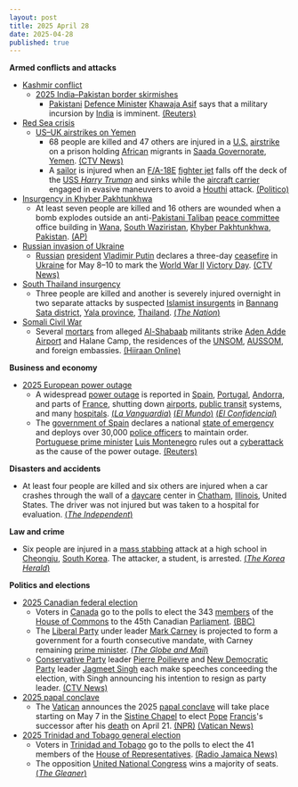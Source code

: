 ```yaml
---
layout: post
title: 2025 April 28
date: 2025-04-28
published: true
---
```



**Armed conflicts and attacks**

* [Kashmir conflict](https://en.wikipedia.org/wiki/Kashmir_conflict "Kashmir conflict")
  + [2025 India–Pakistan border skirmishes](https://en.wikipedia.org/wiki/2025_India%E2%80%93Pakistan_border_skirmishes "2025 India–Pakistan border skirmishes")
    - [Pakistani](https://en.wikipedia.org/wiki/Pakistan "Pakistan") [Defence Minister](https://en.wikipedia.org/wiki/Minister_of_Defence_%28Pakistan%29 "Minister of Defence (Pakistan)") [Khawaja Asif](https://en.wikipedia.org/wiki/Khawaja_Asif "Khawaja Asif") says that a military incursion by [India](https://en.wikipedia.org/wiki/India "India") is imminent. [(Reuters)](https://www.reuters.com/world/pakistan-defence-minister-says-military-incursion-by-india-is-imminent-2025-04-28/)
* [Red Sea crisis](https://en.wikipedia.org/wiki/Red_Sea_crisis "Red Sea crisis")
  + [US–UK airstrikes on Yemen](https://en.wikipedia.org/wiki/US%E2%80%93UK_airstrikes_on_Yemen "US–UK airstrikes on Yemen")
    - 68 people are killed and 47 others are injured in a [U.S.](https://en.wikipedia.org/wiki/United_States "United States") [airstrike](https://en.wikipedia.org/wiki/Airstrike "Airstrike") on a prison holding [African](https://en.wikipedia.org/wiki/African_people "African people") migrants in [Saada Governorate](https://en.wikipedia.org/wiki/Saada_Governorate "Saada Governorate"), [Yemen](https://en.wikipedia.org/wiki/Yemen "Yemen"). [(CTV News)](https://www.ctvnews.ca/world/article/houthi-rebels-say-alleged-us-airstrike-that-hit-yemen-prison-holding-african-migrants-kills-68/)
    - A [sailor](https://en.wikipedia.org/wiki/US_Navy "US Navy") is injured when an [F/A-18E](https://en.wikipedia.org/wiki/Boeing_F/A-18E/F_Super_Hornet "Boeing F/A-18E/F Super Hornet") [fighter jet](https://en.wikipedia.org/wiki/Fighter_jet "Fighter jet") falls off the deck of the [USS *Harry Truman*](https://en.wikipedia.org/wiki/USS_Harry_S._Truman "USS Harry S. Truman") and sinks while the [aircraft carrier](https://en.wikipedia.org/wiki/Aircraft_carrier "Aircraft carrier") engaged in evasive maneuvers to avoid a [Houthi](https://en.wikipedia.org/wiki/Houthi "Houthi") attack. [(Politico)](https://www.politico.com/news/2025/04/28/u-s-fighter-jet-falls-overboard-00314317)
* [Insurgency in Khyber Pakhtunkhwa](https://en.wikipedia.org/wiki/Insurgency_in_Khyber_Pakhtunkhwa "Insurgency in Khyber Pakhtunkhwa")
  + At least seven people are killed and 16 others are wounded when a bomb explodes outside an anti-[Pakistani Taliban](https://en.wikipedia.org/wiki/Pakistani_Taliban "Pakistani Taliban") [peace committee](https://en.wikipedia.org/wiki/Peace_committee "Peace committee") office building in [Wana](https://en.wikipedia.org/wiki/Wana%2C_Pakistan "Wana, Pakistan"), [South Waziristan](https://en.wikipedia.org/wiki/South_Waziristan "South Waziristan"), [Khyber Pakhtunkhwa](https://en.wikipedia.org/wiki/Khyber_Pakhtunkhwa "Khyber Pakhtunkhwa"), [Pakistan](https://en.wikipedia.org/wiki/Pakistan "Pakistan"). [(AP)](https://apnews.com/article/pakistan-bombing-peace-committee-office-restive-northwest-a8ebb5f3685057b1b1d06bab47d7e72f)
* [Russian invasion of Ukraine](https://en.wikipedia.org/wiki/Russian_invasion_of_Ukraine "Russian invasion of Ukraine")
  + [Russian](https://en.wikipedia.org/wiki/Russia "Russia") [president](https://en.wikipedia.org/wiki/President_of_Russia "President of Russia") [Vladimir Putin](https://en.wikipedia.org/wiki/Vladimir_Putin "Vladimir Putin") declares a three-day [ceasefire](https://en.wikipedia.org/wiki/Ceasefire "Ceasefire") in [Ukraine](https://en.wikipedia.org/wiki/Ukraine "Ukraine") for May 8–10 to mark the [World War II](https://en.wikipedia.org/wiki/World_War_II "World War II") [Victory Day](https://en.wikipedia.org/wiki/Victory_Day_%289_May%29 "Victory Day (9 May)"). [(CTV News)](https://www.ctvnews.ca/world/russia-ukraine-war/article/putin-declares-3-day-may-ceasefire-to-mark-80-years-since-world-war-two-victory/)
* [South Thailand insurgency](https://en.wikipedia.org/wiki/South_Thailand_insurgency "South Thailand insurgency")
  + Three people are killed and another is severely injured overnight in two separate attacks by suspected [Islamist insurgents](https://en.wikipedia.org/wiki/Islamic_terrorism "Islamic terrorism") in [Bannang Sata district](https://en.wikipedia.org/wiki/Bannang_Sata_district "Bannang Sata district"), [Yala province](https://en.wikipedia.org/wiki/Yala_province "Yala province"), [Thailand](https://en.wikipedia.org/wiki/Thailand "Thailand"). [(*The Nation*)](https://www.nationthailand.com/news/general/40049338)
* [Somali Civil War](https://en.wikipedia.org/wiki/Somali_Civil_War_%282009%E2%80%93present%29 "Somali Civil War (2009–present)")
  + Several [mortars](https://en.wikipedia.org/wiki/Mortar_%28weapon%29 "Mortar (weapon)") from alleged [Al-Shabaab](https://en.wikipedia.org/wiki/Al-Shabaab_%28militant_group%29 "Al-Shabaab (militant group)") militants strike [Aden Adde Airport](https://en.wikipedia.org/wiki/Aden_Adde_Airport "Aden Adde Airport") and Halane Camp, the residences of the [UNSOM](https://en.wikipedia.org/wiki/United_Nations_Assistance_Mission_in_Somalia "United Nations Assistance Mission in Somalia"), [AUSSOM](https://en.wikipedia.org/wiki/AUSSOM "AUSSOM"), and foreign embassies. [(Hiiraan Online)](https://www.hiiraan.com/news4/2025/Apr/201316/mortar_attack_targets_halane_base_camp_in_mogadishu_casualties_unconfirmed.aspx)

**Business and economy**

* [2025 European power outage](https://en.wikipedia.org/wiki/2025_European_power_outage "2025 European power outage")
  + A widespread [power outage](https://en.wikipedia.org/wiki/Power_outage "Power outage") is reported in [Spain](https://en.wikipedia.org/wiki/Spain "Spain"), [Portugal](https://en.wikipedia.org/wiki/Portugal "Portugal"), [Andorra](https://en.wikipedia.org/wiki/Andorra "Andorra"), and parts of [France](https://en.wikipedia.org/wiki/France "France"), shutting down [airports](https://en.wikipedia.org/wiki/Airport "Airport"), [public transit](https://en.wikipedia.org/wiki/Public_transit "Public transit") systems, and many [hospitals](https://en.wikipedia.org/wiki/Hospital "Hospital"). [(*La Vanguardia*)](https://www.lavanguardia.com/vida/20250428/10624908/caida-general-deja-suministro-electrico-toda-espana.html) [(*El Mundo*)](https://www.elmundo.es/economia/2025/04/28/680f5d2221efa099318b4582.html) [(*El Confidencial*)](https://www.elconfidencial.com/espana/2025-04-28/directo-cortes-luz-espana-portugal_4117946/)
  + The [government of Spain](https://en.wikipedia.org/wiki/Government_of_Spain "Government of Spain") declares a national [state of emergency](https://en.wikipedia.org/wiki/State_of_emergency "State of emergency") and deploys over 30,000 [police officers](https://en.wikipedia.org/wiki/Law_enforcement_in_Spain "Law enforcement in Spain") to maintain order. [Portuguese prime minister](https://en.wikipedia.org/wiki/Prime_Minister_of_Portugal "Prime Minister of Portugal") [Luis Montenegro](https://en.wikipedia.org/wiki/Luis_Montenegro "Luis Montenegro") rules out a [cyberattack](https://en.wikipedia.org/wiki/Cyberattack "Cyberattack") as the cause of the power outage. [(Reuters)](https://www.reuters.com/world/europe/large-parts-spain-portugal-hit-by-power-outage-2025-04-28/)

**Disasters and accidents**

* At least four people are killed and six others are injured when a car crashes through the wall of a [daycare](https://en.wikipedia.org/wiki/Daycare "Daycare") center in [Chatham](https://en.wikipedia.org/wiki/Chatham%2C_Illinois "Chatham, Illinois"), [Illinois](https://en.wikipedia.org/wiki/Illinois "Illinois"), United States. The driver was not injured but was taken to a hospital for evaluation. [(*The Independent*)](https://www.independent.co.uk/news/world/americas/chatham-illinois-car-crash-daycare-ynot-b2741199.html)

**Law and crime**

* Six people are injured in a [mass stabbing](https://en.wikipedia.org/wiki/Mass_stabbing "Mass stabbing") attack at a high school in [Cheongju](https://en.wikipedia.org/wiki/Cheongju "Cheongju"), [South Korea](https://en.wikipedia.org/wiki/South_Korea "South Korea"). The attacker, a student, is arrested. [(*The Korea Herald*)](https://www.koreaherald.com/article/10475204)

**Politics and elections**

* [2025 Canadian federal election](https://en.wikipedia.org/wiki/2025_Canadian_federal_election "2025 Canadian federal election")
  + Voters in [Canada](https://en.wikipedia.org/wiki/Canada "Canada") go to the polls to elect the 343 [members](https://en.wikipedia.org/wiki/Member_of_Parliament_%28Canada%29 "Member of Parliament (Canada)") of the [House of Commons](https://en.wikipedia.org/wiki/House_of_Commons_%28Canada%29 "House of Commons (Canada)") to the 45th Canadian [Parliament](https://en.wikipedia.org/wiki/Parliament_of_Canada "Parliament of Canada"). [(BBC)](https://www.bbc.com/news/articles/c5ylzkzxkndo)
  + The [Liberal Party](https://en.wikipedia.org/wiki/Liberal_Party_of_Canada "Liberal Party of Canada") under leader [Mark Carney](https://en.wikipedia.org/wiki/Mark_Carney "Mark Carney") is projected to form a government for a fourth consecutive mandate, with Carney remaining [prime minister](https://en.wikipedia.org/wiki/Prime_Minister_of_Canada "Prime Minister of Canada"). [(*The Globe and Mail*)](https://www.theglobeandmail.com/politics/article-liberals-projected-to-return-to-power-with-fourth-consecutive-mandate/)
  + [Conservative Party](https://en.wikipedia.org/wiki/Conservative_Party_of_Canada "Conservative Party of Canada") leader [Pierre Poilievre](https://en.wikipedia.org/wiki/Pierre_Poilievre "Pierre Poilievre") and [New Democratic Party](https://en.wikipedia.org/wiki/New_Democratic_Party "New Democratic Party") leader [Jagmeet Singh](https://en.wikipedia.org/wiki/Jagmeet_Singh "Jagmeet Singh") each make speeches conceeding the election, with Singh announcing his intention to resign as party leader. [(CTV News)](https://www.ctvnews.ca/federal-election-2025/article/ctv-news-declares-liberal-minority-singh-to-step-down-as-ndp-leader-live-updates-here/)
* [2025 papal conclave](https://en.wikipedia.org/wiki/2025_papal_conclave "2025 papal conclave")
  + The [Vatican](https://en.wikipedia.org/wiki/Holy_See "Holy See") announces the 2025 [papal conclave](https://en.wikipedia.org/wiki/Papal_conclave "Papal conclave") will take place starting on May 7 in the [Sistine Chapel](https://en.wikipedia.org/wiki/Sistine_Chapel "Sistine Chapel") to elect [Pope](https://en.wikipedia.org/wiki/Pope "Pope") [Francis](https://en.wikipedia.org/wiki/Pope_Francis "Pope Francis")'s successor after his [death](https://en.wikipedia.org/wiki/Death_and_funeral_of_Pope_Francis "Death and funeral of Pope Francis") on April 21. [(NPR)](https://www.npr.org/2025/04/28/g-s1-63087/conclave-next-pope-start-date) [(Vatican News)](https://www.vaticannews.va/en/vatican-city/news/2025-04/conclave-elect-new-pope-cardinals-beginning-date-may-2025.html)
* [2025 Trinidad and Tobago general election](https://en.wikipedia.org/wiki/2025_Trinidad_and_Tobago_general_election "2025 Trinidad and Tobago general election")
  + Voters in [Trinidad and Tobago](https://en.wikipedia.org/wiki/Trinidad_and_Tobago "Trinidad and Tobago") go to the polls to elect the 41 members of the [House of Representatives](https://en.wikipedia.org/wiki/House_of_Representatives_%28Trinidad_and_Tobago%29 "House of Representatives (Trinidad and Tobago)"). [(Radio Jamaica News)](https://radiojamaicanewsonline.com/regional/voting-underway-in-trinidad-tobagos-national-election)
  + The opposition [United National Congress](https://en.wikipedia.org/wiki/United_National_Congress "United National Congress") wins a majority of seats. [(*The Gleaner*)](https://jamaica-gleaner.com/article/news/20250428/unc-wins-tt-election-ruling-party-concedes-defeat)
